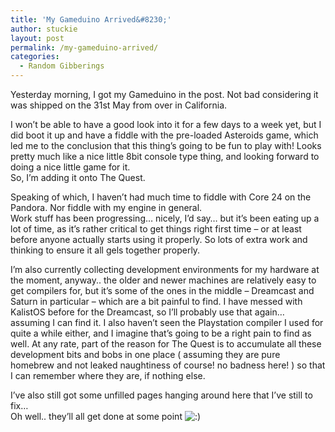 ```yaml
---
title: 'My Gameduino Arrived&#8230;'
author: stuckie
layout: post
permalink: /my-gameduino-arrived/
categories:
  - Random Gibberings
---
```

Yesterday morning, I got my Gameduino in the post. Not bad considering it was shipped on the 31st May from over in California.

I won&#8217;t be able to have a good look into it for a few days to a week yet, but I did boot it up and have a fiddle with the pre-loaded Asteroids game, which led me to the conclusion that this thing&#8217;s going to be fun to play with! Looks pretty much like a nice little 8bit console type thing, and looking forward to doing a nice little game for it.  
So, I&#8217;m adding it onto The Quest.

Speaking of which, I haven&#8217;t had much time to fiddle with Core 24 on the Pandora. Nor fiddle with my engine in general.  
Work stuff has been progressing&#8230; nicely, I&#8217;d say&#8230; but it&#8217;s been eating up a lot of time, as it&#8217;s rather critical to get things right first time &#8211; or at least before anyone actually starts using it properly. So lots of extra work and thinking to ensure it all gels together properly.

I&#8217;m also currently collecting development environments for my hardware at the moment, anyway.. the older and newer machines are relatively easy to get compilers for, but it&#8217;s some of the ones in the middle &#8211; Dreamcast and Saturn in particular &#8211; which are a bit painful to find. I have messed with KalistOS before for the Dreamcast, so I&#8217;ll probably use that again&#8230; assuming I can find it. I also haven&#8217;t seen the Playstation compiler I used for quite a while either, and I imagine that&#8217;s going to be a right pain to find as well. At any rate, part of the reason for The Quest is to accumulate all these development bits and bobs in one place ( assuming they are pure homebrew and not leaked naughtiness of course! no badness here! ) so that I can remember where they are, if nothing else.

I&#8217;ve also still got some unfilled pages hanging around here that I&#8217;ve still to fix&#8230;  
Oh well.. they&#8217;ll all get done at some point <img src="http://stuckiegamez.co.uk/wp-includes/images/smilies/icon_smile.gif" alt=":)" class="wp-smiley" />